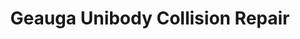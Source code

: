 ---
title: "Geauga Unibody Collision Repair"
url: /chesterland/geauga-unibody-collision-repair/
shop: Autowerkstatt
---